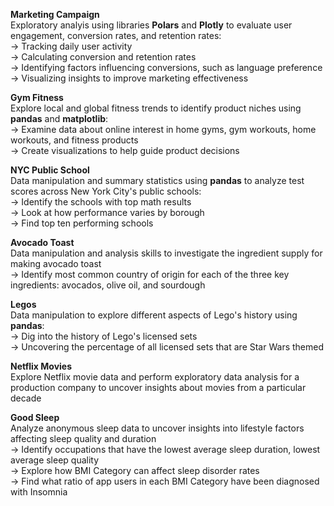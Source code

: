 **Marketing Campaign** </br>
Exploratory analyis using libraries **Polars** and **Plotly** to evaluate user engagement, conversion rates, and retention rates: </br>
-> Tracking daily user activity </br>
-> Calculating conversion and retention rates </br>
-> Identifying factors influencing conversions, such as language preference </br>
-> Visualizing insights to improve marketing effectiveness </br>

**Gym Fitness** </br>
Explore local and global fitness trends to identify product niches using **pandas** and **matplotlib**:</br>
-> Examine data about online interest in home gyms, gym workouts, home workouts, and fitness products </br>
-> Create visualizations to help guide product decisions </br>

**NYC Public School**</br>
Data manipulation and summary statistics using **pandas** to analyze test scores across New York City's public schools:</br>
-> Identify the schools with top math results </br> 
-> Look at how performance varies by borough </br>
-> Find top ten performing schools </br>

**Avocado Toast** </br>
Data manipulation and analysis skills to investigate the ingredient supply for making avocado toast </br>
-> Identify most common country of origin for each of the three key ingredients: avocados, olive oil, and sourdough </br>

**Legos** </br>
Data manipulation to explore different aspects of Lego's history using **pandas**: </br>
-> Dig into the history of Lego's licensed sets </br>
-> Uncovering the percentage of all licensed sets that are Star Wars themed </br>

**Netflix Movies** </br>
Explore Netflix movie data and perform exploratory data analysis for a production company to uncover insights about movies from a particular decade </bn>

**Good Sleep** </br>
Analyze anonymous sleep data to uncover insights into lifestyle factors affecting sleep quality and duration </br>
-> Identify occupations that have the lowest average sleep duration, lowest average sleep quality </br>
-> Explore how BMI Category can affect sleep disorder rates </br>
-> Find what ratio of app users in each BMI Category have been diagnosed with Insomnia </br>
